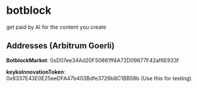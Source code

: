 # botblock
get paid by AI for the content you create
## Addresses (Arbitrum Goerli)
**BotblockMarket**: 0xD07ee34Ad20F50861ff4A72D09677F42af6E933f

**keykoInnovationToken**: 0x8337E43E0E25eeDFA47b403Bdfe3726b8C1BB59b (Use this for testing)
